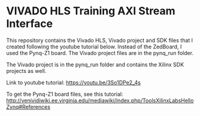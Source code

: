 # VIVADO HLS Training AXI Stream Interface

This repository contains the Vivado HLS, Vivado project and SDK files that I created following the youtube tutorial below. Instead of the ZedBoard, I used the Pynq-Z1 board. The Vivado project files are in the pynq_run folder.

The Vivado project is in the pynq_run folder and contains the Xilinx SDK projects as well.

Link to youtube tutorial: https://youtu.be/3So1DPe2_4s

To get the Pynq-Z1 board files, see this tutorial: http://venividiwiki.ee.virginia.edu/mediawiki/index.php/ToolsXilinxLabsHelloZynq#References
